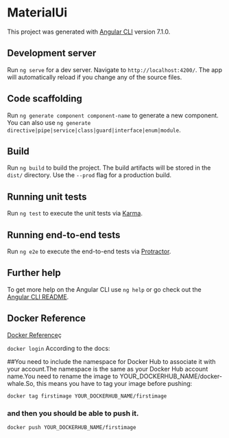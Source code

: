 # MaterialUi

This project was generated with [Angular CLI](https://github.com/angular/angular-cli) version 7.1.0.

## Development server

Run `ng serve` for a dev server. Navigate to `http://localhost:4200/`. The app will automatically reload if you change any of the source files.

## Code scaffolding

Run `ng generate component component-name` to generate a new component. You can also use `ng generate directive|pipe|service|class|guard|interface|enum|module`.

## Build

Run `ng build` to build the project. The build artifacts will be stored in the `dist/` directory. Use the `--prod` flag for a production build.

## Running unit tests

Run `ng test` to execute the unit tests via [Karma](https://karma-runner.github.io).

## Running end-to-end tests

Run `ng e2e` to execute the end-to-end tests via [Protractor](http://www.protractortest.org/).

## Further help

To get more help on the Angular CLI use `ng help` or go check out the [Angular CLI README](https://github.com/angular/angular-cli/blob/master/README.md).

## Docker Reference

[Docker Reference](https://medium.com/@DenysVuika/your-angular-apps-as-docker-containers-471f570a7f2)ç

`docker login`
According to the docs:

##You need to include the namespace for Docker Hub to associate it with your account.The namespace is the same as your Docker Hub account name.You need to rename the image to YOUR_DOCKERHUB_NAME/docker-whale.So, this means you have to tag your image before pushing:

`docker tag firstimage YOUR_DOCKERHUB_NAME/firstimage`

### and then you should be able to push it.

`docker push YOUR_DOCKERHUB_NAME/firstimage`